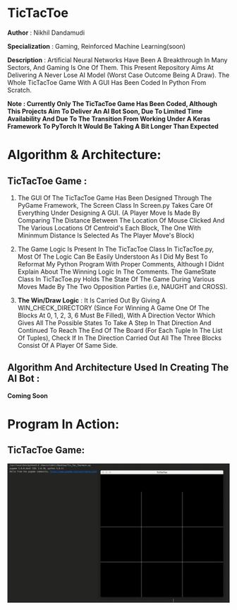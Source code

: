 # TicTacToe

**Author** : Nikhil Dandamudi

**Specialization** : Gaming, Reinforced Machine Learning(soon)

**Description** : Artificial Neural Networks Have Been A Breakthrough In Many Sectors, And Gaming Is One Of Them. This Present Repository Aims At Delivering A Never Lose AI Model (Worst Case Outcome Being A Draw). The Whole TicTacToe Game With A GUI Has Been Coded In Python From Scratch.

**Note : Currently Only The TicTacToe Game Has Been Coded, Although This Projects Aim To Deliver An AI Bot Soon, Due To Limited Time Availability And Due To The Transition From Working Under A Keras Framework To PyTorch It Would Be Taking A Bit Longer Than Expected**

# Algorithm & Architecture: 
  
## TicTacToe Game :

1) The GUI Of The TicTacToe Game Has Been Designed Through The PyGame Framework, The Screen Class In Screen.py Takes Care Of Everything Under Designing A GUI. (A Player Move Is Made By Comparing The Distance Between The Location Of Mouse Clicked And The Various Locations Of Centroid's Each Block, The One With Mininmum Distance Is Selected As The Player Move's Block)

2) The Game Logic Is Present In The TicTacToe Class In TicTacToe.py, Most Of The Logic Can Be Easily Understoon As I Did My Best To Reformat My Python Program With Proper Comments, Although I Didnt Explain About The Winning Logic In The Comments. The GameState Class In TicTacToe.py Holds The State Of The Game During Various Moves Made By The Two Opposition Parties (i.e, NAUGHT and CROSS).

3) **The Win/Draw Logic** : It Is Carried Out By Giving A WIN_CHECK_DIRECTORY (Since For Winning A Game One Of The Blocks At 0, 1, 2, 3, 6 Must Be Filled), With A Direction Vector Which Gives All The Possible States To Take A Step In That Direction And Continued To Reach The End Of The Board (For Each Tuple In The List Of Tuples), Check If In The Direction Carried Out All The Three Blocks Consist Of A Player Of Same Side. 

## Algorithm And Architecture Used In Creating The AI Bot :

**Coming Soon**

# Program In Action:

## TicTacToe Game:

![](/Images/TicTacToe.gif)

